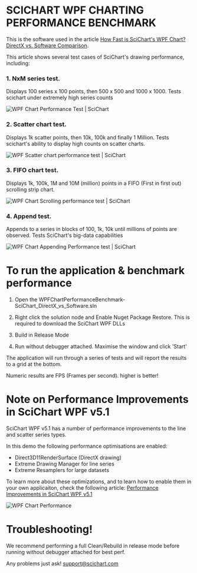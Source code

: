 # SCICHART WPF CHARTING PERFORMANCE BENCHMARK

This is the software used in the article [How Fast is SciChart's WPF Chart? DirectX vs. Software Comparison](https://www.scichart.com/how-fast-is-scichart-wpf-chart/). 

This article shows several test cases of SciChart's drawing performance, including:

 ### 1. NxM series test. 
 
 Displays 100 series x 100 points, then 500 x 500 and 1000 x 1000. Tests scichart under extremely high series counts
 
 ![WPF Chart Performance Test | SciChart](https://abtsoftware-wpengine.netdna-ssl.com/wp-content/uploads/2014/12/SciChart-Performance-Comparison-Test1-NxM-Series.png)
 
 ### 2. Scatter chart test. 
 
 Displays 1k scatter points, then 10k, 100k and finally 1 Million. Tests scichart's ability to display high counts on scatter charts. 
 
 ![WPF Scatter chart performance test | SciChart](https://abtsoftware-wpengine.netdna-ssl.com/wp-content/uploads/2014/12/SciChart-Performance-Comparison-Test2-Scatter-Series.png)
 
 ### 3. FIFO chart test. 
 
 Displays 1k, 100k, 1M and 10M (million) points in a FIFO (First in first out) scrolling strip chart. 
 
 ![WPF Chart Scrolling performance test | SciChart](https://abtsoftware-wpengine.netdna-ssl.com/wp-content/uploads/2014/12/SciChart-Performance-Comparison-Test3-Fifo-Series.png)
 
 ### 4. Append test. 
 
 Appends to a series in blocks of 100, 1k, 10k until millions of points are observed. Tests SciChart's big-data capabilities 
 
 ![WPF Chart Appending Performance test | SciChart](https://abtsoftware-wpengine.netdna-ssl.com/wp-content/uploads/2014/12/SciChart-Performance-Comparison-Test4-Append-Noisy100.png)


# To run the application & benchmark performance 

 1. Open the WPFChartPerformanceBenchmark-SciChart_DirectX_vs_Software.sln

 2. Right click the solution node and Enable Nuget Package Restore. This is required to download the SciChart WPF DLLs

 3. Build in Release Mode 

 4. Run without debugger attached. Maximise the window and click 'Start'
 
 The application will run through a series of tests and will report the results to a grid at the bottom. 
 
 Numeric results are FPS (Frames per second). higher is better! 
 

# Note on Performance Improvements in SciChart WPF v5.1 

SciChart WPF v5.1 has a number of performance improvements to the line and scatter series types. 

In this demo the following performance optimisations are enabled:

  * Direct3D11RenderSurface (DirectX drawing) 
  * Extreme Drawing Manager for line series 
  * Extreme Resamplers for large datasets 

To learn more about these optimizations, and to learn how to enable them in your own applicaiton, check the following article: [Performance Improvements in SciChart WPF v5.1 ](https://www.scichart.com/performance-improvements-scichart-wpf-v5-1/)

![WPF Chart Performance](https://abtsoftware-wpengine.netdna-ssl.com/wp-content/uploads/2018/02/SciChart-WPF-Chart-5-1-Performance-Tests-Highlighted-1200x570.png)

# Troubleshooting!

We recommend performing a full Clean/Rebuild in release mode before running without debugger attached for best perf. 

Any problems just ask! support@scichart.com 
